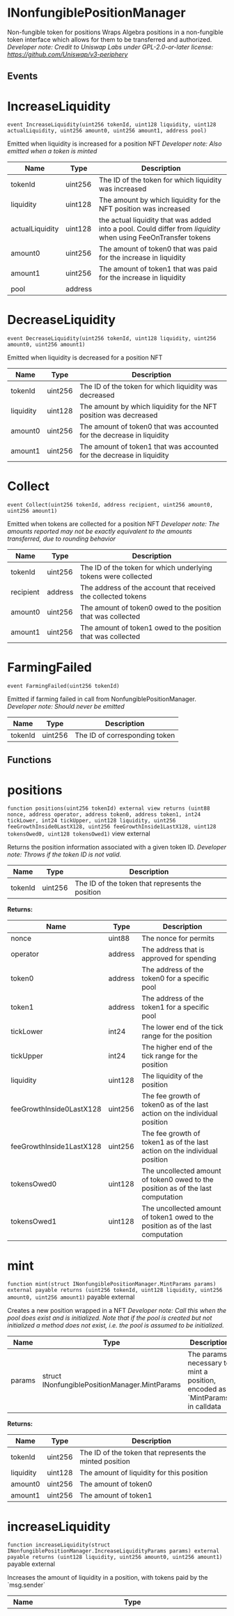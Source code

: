 

# INonfungiblePositionManager

Non-fungible token for positions
Wraps Algebra positions in a non-fungible token interface which allows for them to be transferred
and authorized.
*Developer note: Credit to Uniswap Labs under GPL-2.0-or-later license:
https://github.com/Uniswap/v3-periphery*


## Events
# IncreaseLiquidity


`event IncreaseLiquidity(uint256 tokenId, uint128 liquidity, uint128 actualLiquidity, uint256 amount0, uint256 amount1, address pool)`  

Emitted when liquidity is increased for a position NFT
*Developer note: Also emitted when a token is minted*



| Name | Type | Description |
| ---- | ---- | ----------- |
| tokenId | uint256 | The ID of the token for which liquidity was increased |
| liquidity | uint128 | The amount by which liquidity for the NFT position was increased |
| actualLiquidity | uint128 | the actual liquidity that was added into a pool. Could differ from _liquidity_ when using FeeOnTransfer tokens |
| amount0 | uint256 | The amount of token0 that was paid for the increase in liquidity |
| amount1 | uint256 | The amount of token1 that was paid for the increase in liquidity |
| pool | address |  |


# DecreaseLiquidity


`event DecreaseLiquidity(uint256 tokenId, uint128 liquidity, uint256 amount0, uint256 amount1)`  

Emitted when liquidity is decreased for a position NFT



| Name | Type | Description |
| ---- | ---- | ----------- |
| tokenId | uint256 | The ID of the token for which liquidity was decreased |
| liquidity | uint128 | The amount by which liquidity for the NFT position was decreased |
| amount0 | uint256 | The amount of token0 that was accounted for the decrease in liquidity |
| amount1 | uint256 | The amount of token1 that was accounted for the decrease in liquidity |


# Collect


`event Collect(uint256 tokenId, address recipient, uint256 amount0, uint256 amount1)`  

Emitted when tokens are collected for a position NFT
*Developer note: The amounts reported may not be exactly equivalent to the amounts transferred, due to rounding behavior*



| Name | Type | Description |
| ---- | ---- | ----------- |
| tokenId | uint256 | The ID of the token for which underlying tokens were collected |
| recipient | address | The address of the account that received the collected tokens |
| amount0 | uint256 | The amount of token0 owed to the position that was collected |
| amount1 | uint256 | The amount of token1 owed to the position that was collected |


# FarmingFailed


`event FarmingFailed(uint256 tokenId)`  

Emitted if farming failed in call from NonfungiblePositionManager.
*Developer note: Should never be emitted*



| Name | Type | Description |
| ---- | ---- | ----------- |
| tokenId | uint256 | The ID of corresponding token |




## Functions
# positions


`function positions(uint256 tokenId) external view returns (uint88 nonce, address operator, address token0, address token1, int24 tickLower, int24 tickUpper, uint128 liquidity, uint256 feeGrowthInside0LastX128, uint256 feeGrowthInside1LastX128, uint128 tokensOwed0, uint128 tokensOwed1)` view external

Returns the position information associated with a given token ID.
*Developer note: Throws if the token ID is not valid.*



| Name | Type | Description |
| ---- | ---- | ----------- |
| tokenId | uint256 | The ID of the token that represents the position |

**Returns:**

| Name | Type | Description |
| ---- | ---- | ----------- |
| nonce | uint88 | The nonce for permits |
| operator | address | The address that is approved for spending |
| token0 | address | The address of the token0 for a specific pool |
| token1 | address | The address of the token1 for a specific pool |
| tickLower | int24 | The lower end of the tick range for the position |
| tickUpper | int24 | The higher end of the tick range for the position |
| liquidity | uint128 | The liquidity of the position |
| feeGrowthInside0LastX128 | uint256 | The fee growth of token0 as of the last action on the individual position |
| feeGrowthInside1LastX128 | uint256 | The fee growth of token1 as of the last action on the individual position |
| tokensOwed0 | uint128 | The uncollected amount of token0 owed to the position as of the last computation |
| tokensOwed1 | uint128 | The uncollected amount of token1 owed to the position as of the last computation |

# mint


`function mint(struct INonfungiblePositionManager.MintParams params) external payable returns (uint256 tokenId, uint128 liquidity, uint256 amount0, uint256 amount1)` payable external

Creates a new position wrapped in a NFT
*Developer note: Call this when the pool does exist and is initialized. Note that if the pool is created but not initialized
a method does not exist, i.e. the pool is assumed to be initialized.*



| Name | Type | Description |
| ---- | ---- | ----------- |
| params | struct INonfungiblePositionManager.MintParams | The params necessary to mint a position, encoded as &#x60;MintParams&#x60; in calldata |

**Returns:**

| Name | Type | Description |
| ---- | ---- | ----------- |
| tokenId | uint256 | The ID of the token that represents the minted position |
| liquidity | uint128 | The amount of liquidity for this position |
| amount0 | uint256 | The amount of token0 |
| amount1 | uint256 | The amount of token1 |

# increaseLiquidity


`function increaseLiquidity(struct INonfungiblePositionManager.IncreaseLiquidityParams params) external payable returns (uint128 liquidity, uint256 amount0, uint256 amount1)` payable external

Increases the amount of liquidity in a position, with tokens paid by the &#x60;msg.sender&#x60;



| Name | Type | Description |
| ---- | ---- | ----------- |
| params | struct INonfungiblePositionManager.IncreaseLiquidityParams | tokenId The ID of the token for which liquidity is being increased, amount0Desired The desired amount of token0 to be spent, amount1Desired The desired amount of token1 to be spent, amount0Min The minimum amount of token0 to spend, which serves as a slippage check, amount1Min The minimum amount of token1 to spend, which serves as a slippage check, deadline The time by which the transaction must be included to effect the change |

**Returns:**

| Name | Type | Description |
| ---- | ---- | ----------- |
| liquidity | uint128 | The new liquidity amount as a result of the increase |
| amount0 | uint256 | The amount of token0 to achieve resulting liquidity |
| amount1 | uint256 | The amount of token1 to achieve resulting liquidity |

# decreaseLiquidity


`function decreaseLiquidity(struct INonfungiblePositionManager.DecreaseLiquidityParams params) external payable returns (uint256 amount0, uint256 amount1)` payable external

Decreases the amount of liquidity in a position and accounts it to the position



| Name | Type | Description |
| ---- | ---- | ----------- |
| params | struct INonfungiblePositionManager.DecreaseLiquidityParams | tokenId The ID of the token for which liquidity is being decreased, amount The amount by which liquidity will be decreased, amount0Min The minimum amount of token0 that should be accounted for the burned liquidity, amount1Min The minimum amount of token1 that should be accounted for the burned liquidity, deadline The time by which the transaction must be included to effect the change |

**Returns:**

| Name | Type | Description |
| ---- | ---- | ----------- |
| amount0 | uint256 | The amount of token0 accounted to the position&#x27;s tokens owed |
| amount1 | uint256 | The amount of token1 accounted to the position&#x27;s tokens owed |

# collect


`function collect(struct INonfungiblePositionManager.CollectParams params) external payable returns (uint256 amount0, uint256 amount1)` payable external

Collects up to a maximum amount of fees owed to a specific position to the recipient



| Name | Type | Description |
| ---- | ---- | ----------- |
| params | struct INonfungiblePositionManager.CollectParams | tokenId The ID of the NFT for which tokens are being collected, recipient The account that should receive the tokens, amount0Max The maximum amount of token0 to collect, amount1Max The maximum amount of token1 to collect |

**Returns:**

| Name | Type | Description |
| ---- | ---- | ----------- |
| amount0 | uint256 | The amount of fees collected in token0 |
| amount1 | uint256 | The amount of fees collected in token1 |

# burn


`function burn(uint256 tokenId) external payable` payable external

Burns a token ID, which deletes it from the NFT contract. The token must have 0 liquidity and all tokens
must be collected first.



| Name | Type | Description |
| ---- | ---- | ----------- |
| tokenId | uint256 | The ID of the token that is being burned |


# approveForFarming


`function approveForFarming(uint256 tokenId, bool approve) external payable` payable external

Changes approval of token ID for farming.



| Name | Type | Description |
| ---- | ---- | ----------- |
| tokenId | uint256 | The ID of the token that is being approved / unapproved |
| approve | bool | New status of approval |


# switchFarmingStatus


`function switchFarmingStatus(uint256 tokenId, bool isFarmed) external`  external

Changes farming status of token to &#x27;farmed&#x27; or &#x27;not farmed&#x27;
*Developer note: can be called only by farmingCenter*



| Name | Type | Description |
| ---- | ---- | ----------- |
| tokenId | uint256 | tokenId The ID of the token |
| isFarmed | bool |  |


# setFarmingCenter


`function setFarmingCenter(address newFarmingCenter) external`  external

Changes address of farmingCenter
*Developer note: can be called only by factory owner or NONFUNGIBLE_POSITION_MANAGER_ADMINISTRATOR_ROLE*



| Name | Type | Description |
| ---- | ---- | ----------- |
| newFarmingCenter | address | The new address of farmingCenter |




---


